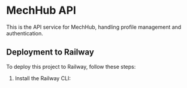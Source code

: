 # MechHub API

This is the API service for MechHub, handling profile management and authentication.

## Deployment to Railway

To deploy this project to Railway, follow these steps:

1. Install the Railway CLI:

